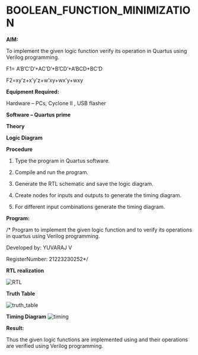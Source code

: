 # BOOLEAN_FUNCTION_MINIMIZATION

**AIM:**

To implement the given logic function verify its operation in Quartus using Verilog programming.

F1= A’B’C’D’+AC’D’+B’CD’+A’BCD+BC’D 

F2=xy’z+x’y’z+w’xy+wx’y+wxy

**Equipment Required:**

Hardware – PCs, Cyclone II , USB flasher

**Software – Quartus prime**

**Theory**

**Logic Diagram**

**Procedure**

1.	Type the program in Quartus software.

2.	Compile and run the program.

3.	Generate the RTL schematic and save the logic diagram.

4.	Create nodes for inputs and outputs to generate the timing diagram.

5.	For different input combinations generate the timing diagram.


**Program:**

/* Program to implement the given logic function and to verify its operations in quartus using Verilog programming. 

Developed by: YUVARAJ V

RegisterNumber: 21223230252*/


**RTL realization**


![RTL](https://github.com/YuvarajVB/BOOLEAN_FUNCTION_MINIMIZATION/assets/151488375/5479c516-f950-48ac-a1a8-4215f4c05db6)

**Truth Table**


![truth_table](https://github.com/YuvarajVB/BOOLEAN_FUNCTION_MINIMIZATION/assets/151488375/c883d73e-36e7-45d8-b9e2-6c9b8ce5ad3e)


**Timing Diagram**
![timing](https://github.com/YuvarajVB/BOOLEAN_FUNCTION_MINIMIZATION/assets/151488375/ebc64717-d02c-4bf8-ae3a-39231fa0dd17)


**Result:**

Thus the given logic functions are implemented using and their operations are verified using Verilog programming.

